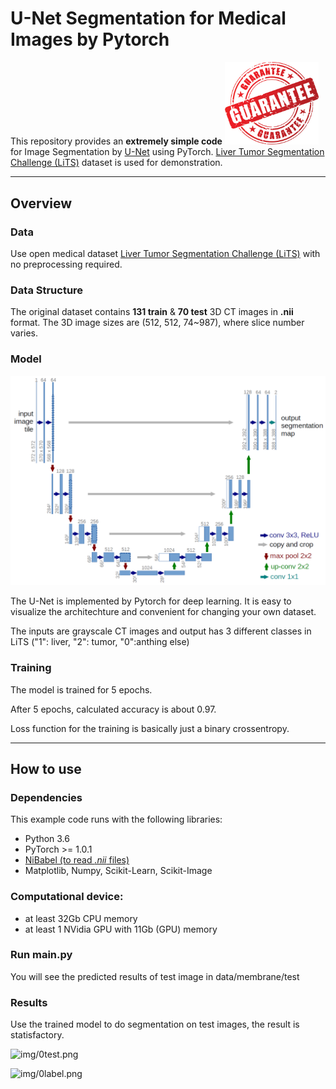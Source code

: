 # U-Net Segmentation for Medical Images by Pytorch

This repository provides an **extremely simple code** <img src="./fig/guaranteed.jpg" width="150"> for Image Segmentation by [U-Net](http://lmb.informatik.uni-freiburg.de/people/ronneber/u-net/) using PyTorch. [Liver Tumor Segmentation Challenge (LiTS)](https://competitions.codalab.org/competitions/17094) dataset is used for demonstration.

---

## Overview

### Data

Use open medical dataset [Liver Tumor Segmentation Challenge (LiTS)](https://competitions.codalab.org/competitions/17094) with no preprocessing required.


### Data Structure
The original dataset contains **131 train** & **70 test** 3D CT images in **.nii** format. The 3D image sizes are (512, 512, 74\~987), where slice number varies.


### Model

![fig/unet.png](fig/unet.png)

The U-Net is implemented by Pytorch for deep learning. It is easy to visualize the architechture and convenient for changing your own dataset.

The inputs are grayscale CT images and output has 3 different classes in LiTS ("1": liver, "2": tumor, "0":anthing else)

### Training

The model is trained for 5 epochs.

After 5 epochs, calculated accuracy is about 0.97.

Loss function for the training is basically just a binary crossentropy.


---

## How to use

### Dependencies

This example code runs with the following libraries:

* Python 3.6
* PyTorch >= 1.0.1
* [NiBabel (to read *.nii* files)](https://nipy.org/nibabel/)
* Matplotlib, Numpy, Scikit-Learn, Scikit-Image

### Computational device:
* at least 32Gb CPU memory
* at least 1 NVidia GPU with 11Gb (GPU) memory








### Run main.py

You will see the predicted results of test image in data/membrane/test




### Results

Use the trained model to do segmentation on test images, the result is statisfactory.

![img/0test.png](img/0test.png)

![img/0label.png](img/0label.png)

